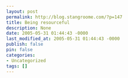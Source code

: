 ```yaml
---
layout: post
permalink: http://blog.stangroome.com/?p=147
title: Being resourceful
description: None
date: 2005-05-31 01:44:43 -0000
last_modified_at: 2005-05-31 01:44:43 -0000
publish: false
pin: false
categories:
- Uncategorized
tags: []
---
```

<![CDATA[

Often I feel like I spend too much of my time searching through the framework source and the Win32 API when developing .NET applications. Today was no exception. A colleague suggested that a pair of message boxes displayed the end user in some retail POS software appeared too similar and should have custom icons to help distinguish them.

Windows.Forms.MessageBox provides a wrapper for the Win32 MessageBoxEx function which only supports the four standard message icons. There is however the Win32 MessageBoxIndirect function which is not accessible via the standard .NET framework but does support custom icons. Unfortunately the MessageBoxIndirect function only supports icons embedded as a Win32 resource in the executable and .NET resources are embedded completely differently.

I can add a .rc/.res file to Managed C++ project to be embedded in the executable but the IDE doesn't support .rc/.res files in a C# or VB.NET project (which is the language used by the retail POS software). It is possible to use the command line tools to build the .res file from a .rc file and link it into a C# or VB.NET assembly but this would be awkward to do even with some Visual Studio IDE post-build addin. I could add a Managed C++ project to the solution to provide all the Win32 icon resources but either way this is becoming all too complex for a feature that was destined to be included in a common class library.

Considering .rc/.res files are language independent and are used by the IDE internally to embed the executable file's icon as a Win32 resource this should be possible. I would be very interested if anyone knows how to fudge a VB.NET project to link a .res file into the final output target as part of the standard build process.

On a similar note, I have ordered John Mueller's book ".NET Framework Solutions: In Search of the Lost Win32 API". Hopefully this will be very handy when I tackle the rest of the framework.

]]>

